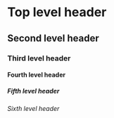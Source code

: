 # Top level header
## Second level header
### Third level header
#### Fourth level header
##### Fifth level header
###### Sixth level header
